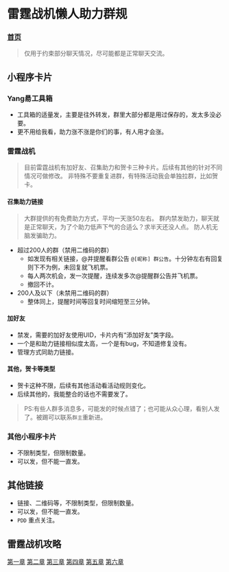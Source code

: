 # 雷霆战机懒人助力群规

<link rel="stylesheet" href="css/base.css">

### [首页](/y/)

> 仅用于约束部分聊天情况，尽可能都是正常聊天交流。

## 小程序卡片

### Yang昜工具箱

* 工具箱的适量发，主要是往外转发，群里大部分都是用过保存的，发太多没必要。
* 更不用给我看，助力涨不涨是你们的事，有人用才会涨。

### 雷霆战机

> 目前雷霆战机有加好友、召集助力和贺卡三种卡片。后续有其他的针对不同情况可做修改。
> 非特殊不要重复进群，有特殊活动我会单独拉群，比如贺卡。

#### 召集助力链接

> 大群提供的有免费助力方式，平均一天涨50左右。
> 群内禁发助力，聊天就是正常聊天，为了个助力低声下气的合适么？求半天还没人点。
> 防人机无脑发骗助力。

* 超过200人的群（禁用二维码的群）
  * 如发现有相关链接，@并提醒看群公告 `@[昵称] 群公告`。十分钟左右有回复则下不为例，未回复就飞机票。
  * 每人两次机会，发一次提醒，连续发多次@提醒群公告并飞机票。
  * 撤回不计。
* 200人及以下（未禁用二维码的群）
  * 整体同上，提醒时间等回复时间缩短至三分钟。

#### 加好友

* 禁发，需要的加好友使用UID，卡片内有“添加好友”类字段。
* 一个是和助力链接相似度太高，一个是有bug，不知道修复没有。
* 管理方式同助力链接。

#### 其他，贺卡等类型

* 贺卡这种不限，后续有其他活动看活动规则变化。
* 后续其他的，我能整合的话也不需要发了。

> PS:有些人群多消息多，可能发的时候点错了；也可能从众心理，看别人发了。被踢可以联系`群主`重新进。

### 其他小程序卡片

* 不限制类型，但限制数量。
* 可以发，但不能一直发。

## 其他链接

* 链接、二维码等，不限制类型，但限制数量。
* 可以发，但不能一直发。
* `PDD` 重点关注。

## 雷霆战机攻略

[第一章](https://mp.weixin.qq.com/s/kzdt-LPG1k_xF2kNoyUWrA)
[第二章](https://mp.weixin.qq.com/s/6oMp_YsAlsn-z9J99C3dtQ)
[第三章](https://mp.weixin.qq.com/s/xc4Y9G9qFkx9yFuKI4qoHA)
[第四章](https://mp.weixin.qq.com/s/GaaQ3_THguohVLk-A2rvUg)
[第五章](https://mp.weixin.qq.com/s/9ymFTkDF2zNTZowdNY0ebQ)
[第六章](https://mp.weixin.qq.com/s/YnomWIL5Dfe0OqY3yuztWA)
